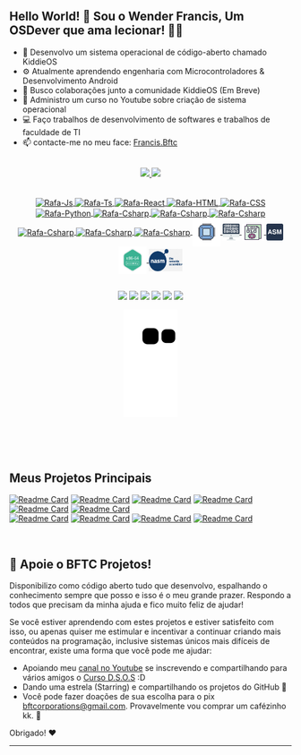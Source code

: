 ## Hello World! 🖖 Sou o Wender Francis, Um OSDever que ama lecionar! 👨‍🏫

- 💾 Desenvolvo um sistema operacional de código-aberto chamado KiddieOS
- ⚙ Atualmente aprendendo engenharia com Microcontroladores & Desenvolvimento Android
- 👥 Busco colaborações junto a comunidade KiddieOS (Em Breve)
- 🎥 Administro um curso no Youtube sobre criação de sistema operacional
- 💻 Faço trabalhos de desenvolvimento de softwares e trabalhos de faculdade de TI
- 📫 contacte-me no meu face: [Francis.Bftc](https://www.facebook.com/francis.bftc/)

<br>

<div align="center">
  <a href="https://github.com/FrancisBFTC">
  <img height="180em" src="https://github-readme-stats.vercel.app/api?username=FrancisBFTC&show_icons=true&theme=radical&include_all_commits=true&count_private=true"/>
  <img height="180em" src="https://github-readme-stats.vercel.app/api/top-langs/?username=FrancisBFTC&layout=compact&langs_count=10&theme=radical"/>
</div>
  
  <br>

  
<div style="display: inline_block" align="center"><br>
  <img align="center" alt="Rafa-Js" height="30" width="40" src="https://cdn.jsdelivr.net/gh/devicons/devicon/icons/arduino/arduino-original-wordmark.svg">
  <img align="center" alt="Rafa-Ts" height="30" width="40" src="https://cdn.jsdelivr.net/gh/devicons/devicon/icons/bash/bash-original.svg">
  <img align="center" alt="Rafa-React" height="30" width="40" src="https://cdn.jsdelivr.net/gh/devicons/devicon/icons/c/c-original.svg">
  <img align="center" alt="Rafa-HTML" height="30" width="40" src="https://cdn.jsdelivr.net/gh/devicons/devicon/icons/cplusplus/cplusplus-original.svg">
  <img align="center" alt="Rafa-CSS" height="30" width="40" src="https://cdn.jsdelivr.net/gh/devicons/devicon/icons/embeddedc/embeddedc-plain-wordmark.svg">
  <img align="center" alt="Rafa-Python" height="30" width="40" src="https://cdn.jsdelivr.net/gh/devicons/devicon/icons/oracle/oracle-original.svg">
  <img align="center" alt="Rafa-Csharp" height="30" width="40" src="https://cdn.jsdelivr.net/gh/devicons/devicon/icons/java/java-original-wordmark.svg">
  <img align="center" alt="Rafa-Csharp" height="30" width="40" src="https://cdn.jsdelivr.net/gh/devicons/devicon/icons/html5/html5-original.svg">
  <img align="center" alt="Rafa-Csharp" height="30" width="40" src="https://cdn.jsdelivr.net/gh/devicons/devicon/icons/debian/debian-plain-wordmark.svg">
  <img align="center" alt="Rafa-Csharp" height="30" width="40" src="https://cdn.jsdelivr.net/gh/devicons/devicon/icons/windows8/windows8-original.svg">
  <img align="center" alt="Rafa-Csharp" height="30" width="40" src="https://cdn.jsdelivr.net/gh/devicons/devicon/icons/labview/labview-original.svg">
  <img align="center" alt="Rafa-Csharp" height="30" width="40" src="https://cdn.jsdelivr.net/gh/devicons/devicon/icons/msdos/msdos-original.svg">
  <img align="center" height="50" width="50" src="icons8-processador-100.png">
  <img align="center" height="30" width="30" src="icons8-binary-code-94.png">
  <img align="center" height="30" width="40" src="icons8-analytics-64.png">
  <img align="center" height="30" width="30" src="asm.png">
  <img align="center" height="50" width="50" src="Assembly-x86.png">
  <img align="center" height="40" width="60" src="Nasm.png">
</div>

  
  
  ##
 
<div align="center"> 
  <a href="https://www.youtube.com/channel/UCAC2WHKy7UmEQXaZbMfcszg" target="_blank"><img src="https://img.shields.io/badge/YouTube-FF0000?style=for-the-badge&logo=youtube&logoColor=white" target="_blank"></a>
  <a href="https://instagram.com/francisbftc.sys" target="_blank"><img src="https://img.shields.io/badge/-Instagram-%23E4405F?style=for-the-badge&logo=instagram&logoColor=white" target="_blank"></a>
 <a href="https://discord.gg/RDbdxZBZ" target="_blank"><img src="https://img.shields.io/badge/Discord-7289DA?style=for-the-badge&logo=discord&logoColor=white" target="_blank"></a> 
  <a href = "mailto:bftcorporations@gmail.com"><img src="https://img.shields.io/badge/-Gmail-%23333?style=for-the-badge&logo=gmail&logoColor=white" target="_blank"></a>
  <a href="https://www.linkedin.com/in/bftcorporations/" target="_blank"><img src="https://img.shields.io/badge/-LinkedIn-%230077B5?style=for-the-badge&logo=linkedin&logoColor=white" target="_blank"></a> 
 <a href="https://www.facebook.com/francis.bftc/" target="_blank"><img src="https://img.shields.io/badge/-Facebook-%230077B5?style=for-the-badge&logo=facebook&logoColor=white" target="_blank"></a>
  
  ![Snake animation](https://github.com/rafaballerini/rafaballerini/blob/output/github-contribution-grid-snake.svg)
 
</div>
  
<br><br><br>
  
## Meus Projetos Principais
  
[![Readme Card](https://github-readme-stats.vercel.app/api/pin/?username=FrancisBFTC&repo=KiddieOS_Development)](https://github.com/FrancisBFTC/KiddieOS_Development)
[![Readme Card](https://github-readme-stats.vercel.app/api/pin/?username=FrancisBFTC&repo=Electrical_Engineering_Assembly)](https://github.com/FrancisBFTC/Electrical_Engineering_Assembly)
[![Readme Card](https://github-readme-stats.vercel.app/api/pin/?username=FrancisBFTC&repo=KiddieOS_SysCall)](https://github.com/FrancisBFTC/KiddieOS_SysCall)
[![Readme Card](https://github-readme-stats.vercel.app/api/pin/?username=FrancisBFTC&repo=RouthHurwitz_C_Algoritm)](https://github.com/FrancisBFTC/RouthHurwitz_C_Algoritm)
[![Readme Card](https://github-readme-stats.vercel.app/api/pin/?username=FrancisBFTC&repo=ProCalc-C)](https://github.com/FrancisBFTC/ProCalc-C)
[![Readme Card](https://github-readme-stats.vercel.app/api/pin/?username=FrancisBFTC&repo=CFOCOL_Programming)](https://github.com/FrancisBFTC/CFOCOL_Programming)  
[![Readme Card](https://github-readme-stats.vercel.app/api/pin/?username=FrancisBFTC&repo=Linguagem-Plax-JAVA)](https://github.com/FrancisBFTC/Linguagem-Plax-JAVA)
[![Readme Card](https://github-readme-stats.vercel.app/api/pin/?username=FrancisBFTC&repo=Eletronix-JAVA)](https://github.com/FrancisBFTC/Eletronix-JAVA)
[![Readme Card](https://github-readme-stats.vercel.app/api/pin/?username=FrancisBFTC&repo=InterComp-JAVA-Arduino)](https://github.com/FrancisBFTC/InterComp-JAVA-Arduino)
[![Readme Card](https://github-readme-stats.vercel.app/api/pin/?username=FrancisBFTC&repo=RAST_Kali_Linux-SHELL)](https://github.com/FrancisBFTC/RAST_Kali_Linux-SHELL)
  
<br>
  
## :sparkling_heart: Apoie o BFTC Projetos!

Disponibilizo como código aberto tudo que desenvolvo, espalhando o conhecimento sempre que posso e isso é o meu grande prazer. Respondo a todos que precisam da minha ajuda e fico muito feliz de ajudar!

Se você estiver aprendendo com estes projetos e estiver satisfeito com isso, ou apenas quiser me estimular e incentivar a continuar criando mais conteúdos na programação, inclusive sistemas únicos mais difíceis de encontrar, existe uma forma que você pode me ajudar:

- Apoiando meu [canal no Youtube](https://www.youtube.com/channel/UCAC2WHKy7UmEQXaZbMfcszg) se inscrevendo e compartilhando para vários amigos o [Curso D.S.O.S](https://www.youtube.com/playlist?list=PLsoiO2Be-2z8BfsSkspJfDiuKeC9-LSca) :D
- Dando uma estrela (Starring) e compartilhando os projetos do GitHub 🚀
- Você pode fazer doações de sua escolha para o pix bftcorporations@gmail.com. Provavelmente vou comprar um cafézinho kk. :tea:

Obrigado! :heart:

---
